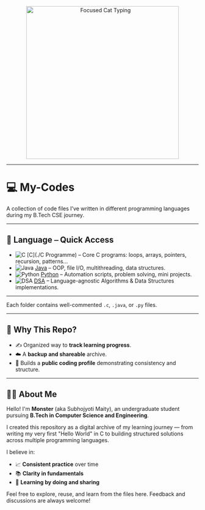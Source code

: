 <p align="center">
  <img src="https://media3.giphy.com/media/v1.Y2lkPTc5MGI3NjExdWR5bGFydzM1czhqdWc4MWw3YXcwbW5ub25uc25pYm96eHE5ajNpaCZlcD12MV9pbnRlcm5hbF9naWZfYnlfaWQmY3Q9Zw/r7Y17m4862kdW/giphy.gif" alt="Focused Cat Typing" width="400" />
</p>

---

 # 💻 My-Codes

A collection of code files I’ve written in different programming languages during my B.Tech CSE journey.

---

## 🧭 Language ⎯ Quick Access

- ![C](https://img.shields.io/badge/-C-informational?style=flat&logo=c&logoColor=white) [C](./C Programme) – Core C programs: loops, arrays, pointers, recursion, patterns...
- ![Java](https://img.shields.io/badge/-Java-orange?style=flat&logo=java&logoColor=white) [Java](./Java) – OOP, file I/O, multithreading, data structures.
- ![Python](https://img.shields.io/badge/-Python-blue?style=flat&logo=python&logoColor=white) [Python](./Python) – Automation scripts, problem solving, mini projects.
- ![DSA](https://img.shields.io/badge/-DSA-critical?style=flat&logo=algorithmia&logoColor=white) [DSA](./DSA) – Language-agnostic Algorithms & Data Structures implementations.

---


Each folder contains well-commented `.c`, `.java`, or `.py` files.

---

## 🎯 Why This Repo?

- ✍️ Organized way to **track learning progress**.
- ☁️ A **backup and shareable** archive.
- 🧠 Builds a **public coding profile** demonstrating consistency and structure.

---

## 🙋‍♂️ About Me

Hello! I'm **Monster** (aka Subhojyoti Maity), an undergraduate student pursuing **B.Tech in Computer Science and Engineering**.

I created this repository as a digital archive of my learning journey — from writing my very first "Hello World" in C to building structured solutions across multiple programming languages.

I believe in:
- 📈 **Consistent practice** over time
- 📚 **Clarity in fundamentals**
- 🧠 **Learning by doing and sharing**

Feel free to explore, reuse, and learn from the files here. Feedback and discussions are always welcome!



